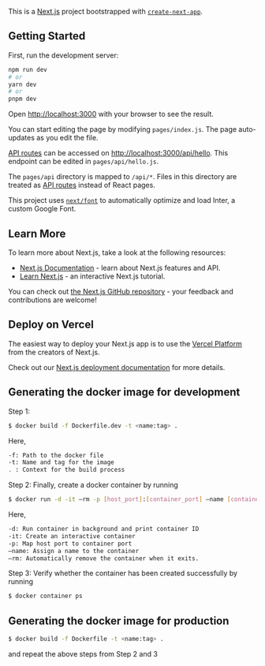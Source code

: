 This is a [Next.js](https://nextjs.org/) project bootstrapped with [`create-next-app`](https://github.com/vercel/next.js/tree/canary/packages/create-next-app).

## Getting Started

First, run the development server:

```bash
npm run dev
# or
yarn dev
# or
pnpm dev
```

Open [http://localhost:3000](http://localhost:3000) with your browser to see the result.

You can start editing the page by modifying `pages/index.js`. The page auto-updates as you edit the file.

[API routes](https://nextjs.org/docs/api-routes/introduction) can be accessed on [http://localhost:3000/api/hello](http://localhost:3000/api/hello). This endpoint can be edited in `pages/api/hello.js`.

The `pages/api` directory is mapped to `/api/*`. Files in this directory are treated as [API routes](https://nextjs.org/docs/api-routes/introduction) instead of React pages.

This project uses [`next/font`](https://nextjs.org/docs/basic-features/font-optimization) to automatically optimize and load Inter, a custom Google Font.

## Learn More

To learn more about Next.js, take a look at the following resources:

- [Next.js Documentation](https://nextjs.org/docs) - learn about Next.js features and API.
- [Learn Next.js](https://nextjs.org/learn) - an interactive Next.js tutorial.

You can check out [the Next.js GitHub repository](https://github.com/vercel/next.js/) - your feedback and contributions are welcome!

## Deploy on Vercel

The easiest way to deploy your Next.js app is to use the [Vercel Platform](https://vercel.com/new?utm_medium=default-template&filter=next.js&utm_source=create-next-app&utm_campaign=create-next-app-readme) from the creators of Next.js.

Check out our [Next.js deployment documentation](https://nextjs.org/docs/deployment) for more details.





## Generating the docker image for development

Step 1: 
```bash
$ docker build -f Dockerfile.dev -t <name:tag> .
```
Here, 
```bash
-f: Path to the docker file
-t: Name and tag for the image
. : Context for the build process
```
Step 2: Finally, create a docker container by running 
```bash
$ docker run -d -it –rm -p [host_port]:[container_port] –name [container_name] [image_id/image_tag]
```
Here,
```bash
-d: Run container in background and print container ID
-it: Create an interactive container
-p: Map host port to container port
–name: Assign a name to the container
–rm: Automatically remove the container when it exits.
```
Step 3:  Verify whether the container has been created successfully by running
```bash
$ docker container ps
```
## Generating the docker image for production
```bash
$ docker build -f Dockerfile -t <name:tag> .
```
and repeat the above steps from Step 2 and 3

